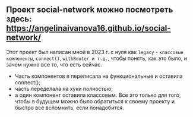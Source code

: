 ## Проект social-network можно посмотреть здесь: https://angelinaivanova16.github.io/social-network/

Этот проект был написан мной в 2023 г. с нуля как ```legacy``` - ```классовые компоненты```, ```connect()```, ```withRouter и т.д.```, чтобы понять, как это было, и зачем нужно все то, что есть сейчас.
* Часть компонентов я переписала на функциональные и оставила connect(); 
* часть переделала на хуки полностью;
* а один компонент оставила классовым. Все это только для того, чтобы в будущем можно было обратиться к своему проекту и быстро все вспомнить, если понадобится.
